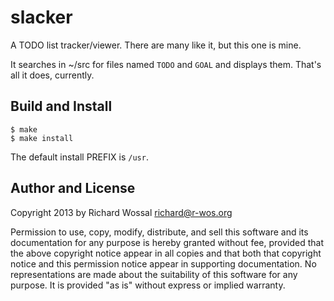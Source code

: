 slacker
=======

A TODO list tracker/viewer. There are many like it, but this
one is mine.

It searches in ~/src for files named `TODO` and `GOAL` and
displays them. That's all it does, currently.

Build and Install
-----------------

    $ make
    $ make install

The default install PREFIX is `/usr`.

Author and License
------------------

Copyright 2013 by Richard Wossal <richard@r-wos.org>

Permission to use, copy, modify, distribute, and sell this software
and its documentation for any purpose is hereby granted without fee,
provided that the above copyright notice appear in all copies and
that both that copyright notice and this permission notice appear in
supporting documentation.  No representations are made about the
suitability of this software for any purpose.  It is provided "as
is" without express or implied warranty.

